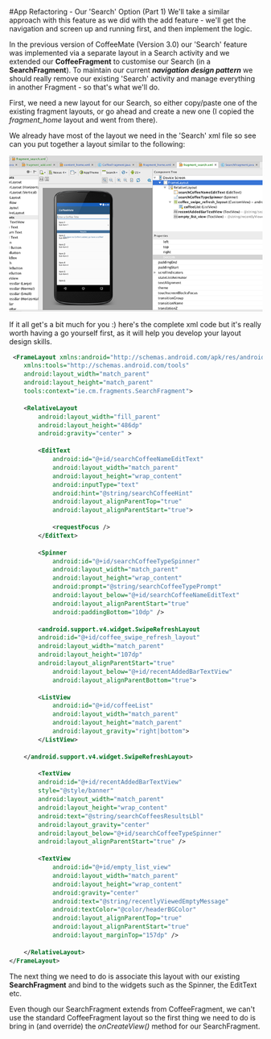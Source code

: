 #App Refactoring - Our 'Search' Option (Part 1)
We'll take a similar approach with this feature as we did with the add feature - we'll get the navigation and screen up and running first, and then implement the logic.

In the previous version of CoffeeMate (Version 3.0) our 'Search' feature was implemented via a separate layout in a Search activity and we extended our <b>CoffeeFragment</b> to customise our Search (in a <b>SearchFragment</b>). To maintain our current <b><i>navigation design pattern</i></b> we should really remove our existing 'Search' activity and manage everything in another Fragment - so that's what we'll do.

First, we need a new layout for our Search, so either copy/paste one of the existing fragment layouts, or go ahead and create a new one (I copied the <i>fragment_home</i> layout and went from there).

We already have most of the layout we need in the 'Search' xml file so see can you put together a layout similar to the following:

![](../img/lab506.png)

If it all get's a bit much for you :) here's the complete xml code but it's really worth having a go yourself first, as it will help you develop your layout design skills.

~~~xml
 <FrameLayout xmlns:android="http://schemas.android.com/apk/res/android"
    xmlns:tools="http://schemas.android.com/tools"
    android:layout_width="match_parent"
    android:layout_height="match_parent"
    tools:context="ie.cm.fragments.SearchFragment">

    <RelativeLayout
        android:layout_width="fill_parent"
        android:layout_height="486dp"
        android:gravity="center" >

        <EditText
            android:id="@+id/searchCoffeeNameEditText"
            android:layout_width="match_parent"
            android:layout_height="wrap_content"
            android:inputType="text"
            android:hint="@string/searchCoffeeHint"
            android:layout_alignParentTop="true"
            android:layout_alignParentStart="true">

            <requestFocus />
        </EditText>

        <Spinner
            android:id="@+id/searchCoffeeTypeSpinner"
            android:layout_width="match_parent"
            android:layout_height="wrap_content"
            android:prompt="@string/searchCoffeeTypePrompt"
            android:layout_below="@+id/searchCoffeeNameEditText"
            android:layout_alignParentStart="true"
            android:paddingBottom="10dp" />

        <android.support.v4.widget.SwipeRefreshLayout
        android:id="@+id/coffee_swipe_refresh_layout"
        android:layout_width="match_parent"
        android:layout_height="107dp"
        android:layout_alignParentStart="true"
            android:layout_below="@+id/recentAddedBarTextView"
            android:layout_alignParentBottom="true">

        <ListView
            android:id="@+id/coffeeList"
            android:layout_width="match_parent"
            android:layout_height="match_parent"
            android:layout_gravity="right|bottom">
        </ListView>

    </android.support.v4.widget.SwipeRefreshLayout>

        <TextView
        android:id="@+id/recentAddedBarTextView"
        style="@style/banner"
        android:layout_width="match_parent"
        android:layout_height="wrap_content"
        android:text="@string/searchCoffeesResultsLbl"
        android:layout_gravity="center"
        android:layout_below="@+id/searchCoffeeTypeSpinner"
        android:layout_alignParentStart="true" />

        <TextView
            android:id="@+id/empty_list_view"
            android:layout_width="match_parent"
            android:layout_height="wrap_content"
            android:gravity="center"
            android:text="@string/recentlyViewedEmptyMessage"
            android:textColor="@color/headerBGColor"
            android:layout_alignParentTop="true"
            android:layout_alignParentStart="true"
            android:layout_marginTop="157dp" />

    </RelativeLayout>
</FrameLayout>

~~~

The next thing we need to do is associate this layout with our existing <b>SearchFragment</b> and bind to the widgets such as the Spinner, the EditText etc.

Even though our SearchFragment extends from CoffeeFragment, we can't use the standard CoffeeFragment layout so the first thing we need to do is bring in (and override) the <i>onCreateView()</i> method for our SearchFragment. 